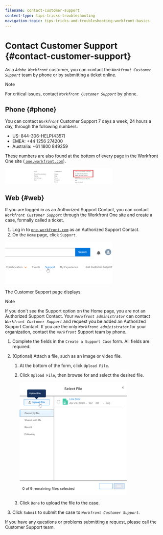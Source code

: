 ```yaml
---
filename: contact-customer-support
content-type: tips-tricks-troubleshooting
navigation-topic: tips-tricks-and-troubleshooting-workfront-basics
---
```




# Contact Customer Support {#contact-customer-support}

As a *`Adobe Workfront`* customer, you can contact the *`Workfront Customer Support`* team by phone or by submitting a ticket online.


>[!NOTE]
>
>For critical issues, contact *`Workfront Customer Support`* by phone.




## Phone {#phone}

You can contact *`Workfront`* Customer Support 7 days a week, 24 hours a day, through the following numbers:



* US: 844-306-HELP(4357)
* EMEA: +44 1256 274200
* Australia:&nbsp;+61 1800 849259


These numbers are also found at the bottom of every page in the Workfront One site ([ `one.workfront.com`](https://one.workfront.com/)).


![contacting-customer-support.png](assets/contacting-customer-support-350x52.png)




## Web {#web}

If you are logged in as an Authorized Support Contact, you can contact *`Workfront Customer Support`* through the Workfront One site and create a case, formally called a ticket. 



1. Log in to [ `one.workfront.com`](https://one.workfront.com/) as an Authorized Support Contact.
1.  On the `Home` page, click `Support`.


   ![](assets/supporthome-350x138.png)




   The Customer Support page displays.


   >[!NOTE]
   >
   >If you don't see the Support option on the Home page, you are not an Authorized Support Contact. Your *`Workfront administrator`* can contact *`Workfront Customer Support`* and request you be added an Authorized Support Contact. If you are the only *`Workfront administrator`* for your organization, contact the *`Workfront`* Support team by phone.



1. Complete the fields in the `Create a Support Case` form. All fields are required.  


1. (Optional) Attach a file, such as an image or video file.
    
    
    1. At the bottom of the form, click `Upload File`.
    1. Click `Upload File`, then browse for and select the desired file.
    
    
       ![](assets/supportselectfile-350x368.png)    
    

    
    1. Click `Done` to upload the file to the case.
    
    
1. Click `Submit` to submit the case to *`Workfront Customer Support`*.



If you have any questions or problems submitting a request, please call the Customer Support team. 
